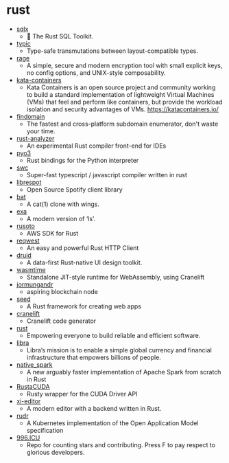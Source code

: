 # rust
- [sqlx](https://github.com/launchbadge/sqlx)
  - 🧰 The Rust SQL Toolkit.
- [typic](https://github.com/jswrenn/typic)
  - Type-safe transmutations between layout-compatible types.
- [rage](https://github.com/str4d/rage)
  - A simple, secure and modern encryption tool with small explicit keys, no config options, and UNIX-style composability.
- [kata-containers](https://github.com/kata-containers/kata-containers)
  - Kata Containers is an open source project and community working to build a standard implementation of lightweight Virtual Machines (VMs) that feel and perform like containers, but provide the workload isolation and security advantages of VMs. https://katacontainers.io/
- [findomain](https://github.com/Edu4rdSHL/findomain)
  - The fastest and cross-platform subdomain enumerator, don't waste your time.
- [rust-analyzer](https://github.com/rust-analyzer/rust-analyzer)
  - An experimental Rust compiler front-end for IDEs
- [pyo3](https://github.com/PyO3/pyo3)
  - Rust bindings for the Python interpreter
- [swc](https://github.com/swc-project/swc)
  - Super-fast typescript / javascript compiler written in rust
- [librespot](https://github.com/librespot-org/librespot)
  - Open Source Spotify client library
- [bat](https://github.com/sharkdp/bat)
  - A cat(1) clone with wings.
- [exa](https://github.com/ogham/exa)
  - A modern version of ‘ls’.
- [rusoto](https://github.com/rusoto/rusoto)
  - AWS SDK for Rust
- [reqwest](https://github.com/seanmonstar/reqwest)
  - An easy and powerful Rust HTTP Client
- [druid](https://github.com/xi-editor/druid)
  - A data-first Rust-native UI design toolkit.
- [wasmtime](https://github.com/bytecodealliance/wasmtime)
  - Standalone JIT-style runtime for WebAssembly, using Cranelift
- [jormungandr](https://github.com/input-output-hk/jormungandr)
  - aspiring blockchain node
- [seed](https://github.com/seed-rs/seed)
  - A Rust framework for creating web apps
- [cranelift](https://github.com/bytecodealliance/cranelift)
  - Cranelift code generator
- [rust](https://github.com/rust-lang/rust)
  - Empowering everyone to build reliable and efficient software.
- [libra](https://github.com/libra/libra)
  - Libra’s mission is to enable a simple global currency and financial infrastructure that empowers billions of people.
- [native_spark](https://github.com/rajasekarv/native_spark)
  - A new arguably faster implementation of Apache Spark from scratch in Rust
- [RustaCUDA](https://github.com/bheisler/RustaCUDA)
  - Rusty wrapper for the CUDA Driver API
- [xi-editor](https://github.com/xi-editor/xi-editor)
  - A modern editor with a backend written in Rust.
- [rudr](https://github.com/oam-dev/rudr)
  - A Kubernetes implementation of the Open Application Model specification
- [996.ICU](https://github.com/996icu/996.ICU)
  - Repo for counting stars and contributing. Press F to pay respect to glorious developers.
